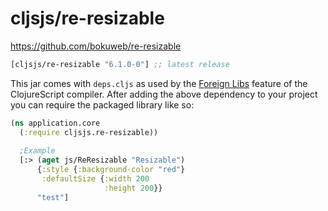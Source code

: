 # cljsjs/re-resizable

https://github.com/bokuweb/re-resizable


[](dependency)
```clojure
[cljsjs/re-resizable "6.1.0-0"] ;; latest release
```
[](/dependency)

This jar comes with `deps.cljs` as used by the [Foreign Libs][flibs] feature
of the ClojureScript compiler. After adding the above dependency to your project
you can require the packaged library like so:

```clojure
(ns application.core
  (:require cljsjs.re-resizable))
   
  ;Example 
  [:> (aget js/ReResizable "Resizable")
      {:style {:background-color "red"}
       :defaultSize {:width 200
                     :height 200}}
      "test"]    
```

[flibs]: https://clojurescript.org/reference/packaging-foreign-deps
